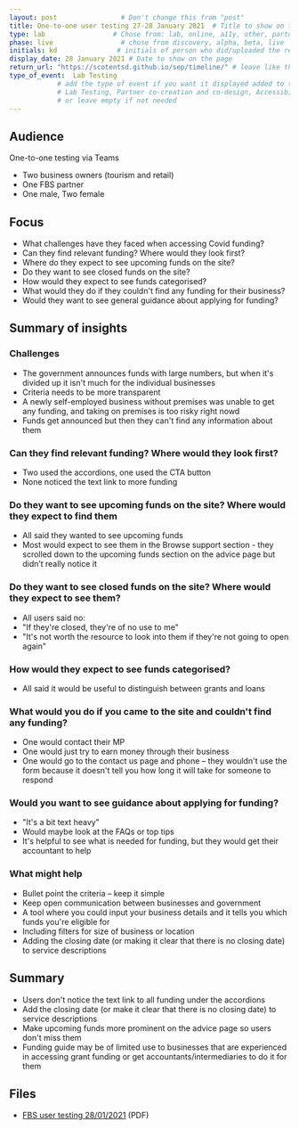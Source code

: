 ```yaml
---
layout: post                # Don't change this from "post"
title: One-to-one user testing 27-28 January 2021  # Title to show on the page
type: lab                 # Chose from: lab, online, a11y, other, partner
phase: live                 # chose from discovery, alpha, beta, live
initials: kd               # initials of person who did/uploaded the research
display_date: 28 January 2021 # Date to show on the page
return_url: "https://scotentsd.github.io/sep/timeline/" # leave like this         
type_of_event:  Lab Testing          
            # add the type of event if you want it displayed added to the heading when the post if clicked on
            # Lab Testing, Partner co-creation and co-design, Accessibility, Online research and testing, Events, F2F and testing
            # or leave empty if not needed
---
```

## Audience
One-to-one testing via Teams

- Two business owners (tourism and retail)
- One FBS partner
- One male, Two female


## Focus
- What challenges have they faced when accessing Covid funding?
- Can they find relevant funding? Where would they look first?
- Where do they expect to see upcoming funds on the site?
- Do they want to see closed funds on the site?
- How would they expect to see funds categorised?
- What would they do if they couldn't find any funding for their business?
- Would they want to see general guidance about applying for funding?

## Summary of insights

### Challenges
- The government announces funds with large numbers, but when it's divided up it isn't much for the individual businesses
- Criteria needs to be more transparent
- A newly self-employed business without premises was unable to get any funding, and taking on premises is too risky right nowd
- Funds get announced but then they can't find any information about them

### Can they find relevant funding? Where would they look first?
- Two used the accordions, one used the CTA button
- None noticed the text link to more funding

### Do they want to see upcoming funds on the site? Where would they expect to find them
- All said they wanted to see upcoming funds
- Most would expect to see them in the Browse support section - they scrolled down to the upcoming funds section on the advice page but didn’t really notice it

### Do they want to see closed funds on the site? Where would they expect to see them?
- All users said no:
- "If they're closed, they're of no use to me"
- "It's not worth the resource to look into them if they're not going to open again"

### How would they expect to see funds categorised?
 - All said it would be useful to distinguish between grants and loans
 
### What would you do if you came to the site and couldn't find any funding?
- One would contact their MP
- One would just try to earn money through their business
- One would go to the contact us page and phone – they wouldn't use the form because it doesn't tell you how long it will take for someone to respond

### Would you want to see guidance about applying for funding?
- "It's a bit text heavy"
- Would maybe look at the FAQs or top tips
- It's helpful to see what is needed for funding, but they would get their accountant to help

### What might help
- Bullet point the criteria – keep it simple
- Keep open communication between businesses and government
- A tool where you could input your business details and it tells you which funds you're eligible for
- Including filters for size of business or location
- Adding the closing date (or making it clear that there is no closing date) to service descriptions

## Summary
- Users don't notice the text link to all funding under the accordions
- Add the closing date (or make it clear that there is no closing date) to service descriptions
- Make upcoming funds more prominent on the advice page so users don't miss them
- Funding guide may be of limited use to businesses that are experienced in accessing grant funding or get accountants/intermediaries to do it for them

## Files
- [FBS user testing 28/01/2021](/sep/files/FBS_testing_27-28_Jan.pdf) (PDF)

